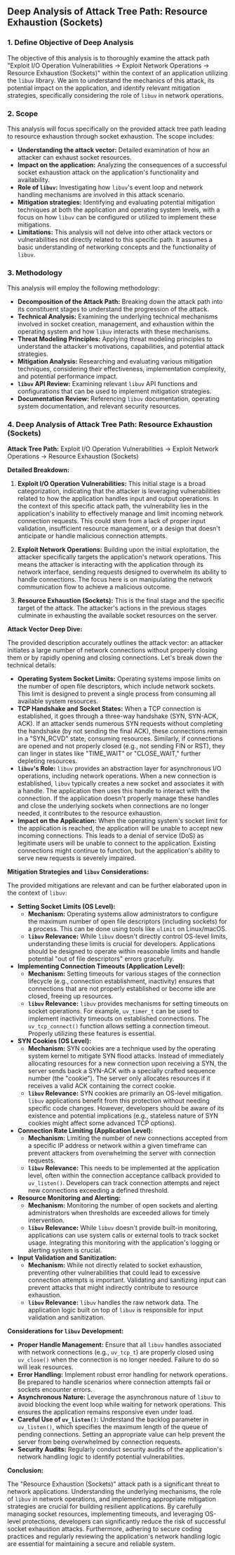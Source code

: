 ## Deep Analysis of Attack Tree Path: Resource Exhaustion (Sockets)

### 1. Define Objective of Deep Analysis

The objective of this analysis is to thoroughly examine the attack path "Exploit I/O Operation Vulnerabilities -> Exploit Network Operations -> Resource Exhaustion (Sockets)" within the context of an application utilizing the `libuv` library. We aim to understand the mechanics of this attack, its potential impact on the application, and identify relevant mitigation strategies, specifically considering the role of `libuv` in network operations.

### 2. Scope

This analysis will focus specifically on the provided attack tree path leading to resource exhaustion through socket exhaustion. The scope includes:

*   **Understanding the attack vector:**  Detailed examination of how an attacker can exhaust socket resources.
*   **Impact on the application:**  Analyzing the consequences of a successful socket exhaustion attack on the application's functionality and availability.
*   **Role of `libuv`:**  Investigating how `libuv`'s event loop and network handling mechanisms are involved in this attack scenario.
*   **Mitigation strategies:**  Identifying and evaluating potential mitigation techniques at both the application and operating system levels, with a focus on how `libuv` can be configured or utilized to implement these mitigations.
*   **Limitations:** This analysis will not delve into other attack vectors or vulnerabilities not directly related to this specific path. It assumes a basic understanding of networking concepts and the functionality of `libuv`.

### 3. Methodology

This analysis will employ the following methodology:

*   **Decomposition of the Attack Path:** Breaking down the attack path into its constituent stages to understand the progression of the attack.
*   **Technical Analysis:** Examining the underlying technical mechanisms involved in socket creation, management, and exhaustion within the operating system and how `libuv` interacts with these mechanisms.
*   **Threat Modeling Principles:** Applying threat modeling principles to understand the attacker's motivations, capabilities, and potential attack strategies.
*   **Mitigation Analysis:** Researching and evaluating various mitigation techniques, considering their effectiveness, implementation complexity, and potential performance impact.
*   **`libuv` API Review:** Examining relevant `libuv` API functions and configurations that can be used to implement mitigation strategies.
*   **Documentation Review:** Referencing `libuv` documentation, operating system documentation, and relevant security resources.

### 4. Deep Analysis of Attack Tree Path: Resource Exhaustion (Sockets)

**Attack Tree Path:** Exploit I/O Operation Vulnerabilities -> Exploit Network Operations -> Resource Exhaustion (Sockets)

**Detailed Breakdown:**

1. **Exploit I/O Operation Vulnerabilities:** This initial stage is a broad categorization, indicating that the attacker is leveraging vulnerabilities related to how the application handles input and output operations. In the context of this specific attack path, the vulnerability lies in the application's inability to effectively manage and limit incoming network connection requests. This could stem from a lack of proper input validation, insufficient resource management, or a design that doesn't anticipate or handle malicious connection attempts.

2. **Exploit Network Operations:**  Building upon the initial exploitation, the attacker specifically targets the application's network operations. This means the attacker is interacting with the application through its network interface, sending requests designed to overwhelm its ability to handle connections. The focus here is on manipulating the network communication flow to achieve a malicious outcome.

3. **Resource Exhaustion (Sockets):** This is the final stage and the specific target of the attack. The attacker's actions in the previous stages culminate in exhausting the available socket resources on the server.

**Attack Vector Deep Dive:**

The provided description accurately outlines the attack vector: an attacker initiates a large number of network connections without properly closing them or by rapidly opening and closing connections. Let's break down the technical details:

*   **Operating System Socket Limits:** Operating systems impose limits on the number of open file descriptors, which include network sockets. This limit is designed to prevent a single process from consuming all available system resources.
*   **TCP Handshake and Socket States:** When a TCP connection is established, it goes through a three-way handshake (SYN, SYN-ACK, ACK). If an attacker sends numerous SYN requests without completing the handshake (by not sending the final ACK), these connections remain in a "SYN_RCVD" state, consuming resources. Similarly, if connections are opened and not properly closed (e.g., not sending FIN or RST), they can linger in states like "TIME_WAIT" or "CLOSE_WAIT," further depleting resources.
*   **`libuv`'s Role:** `libuv` provides an abstraction layer for asynchronous I/O operations, including network operations. When a new connection is established, `libuv` typically creates a new socket and associates it with a handle. The application then uses this handle to interact with the connection. If the application doesn't properly manage these handles and close the underlying sockets when connections are no longer needed, it contributes to the resource exhaustion.
*   **Impact on the Application:**  When the operating system's socket limit for the application is reached, the application will be unable to accept new incoming connections. This leads to a denial of service (DoS) as legitimate users will be unable to connect to the application. Existing connections might continue to function, but the application's ability to serve new requests is severely impaired.

**Mitigation Strategies and `libuv` Considerations:**

The provided mitigations are relevant and can be further elaborated upon in the context of `libuv`:

*   **Setting Socket Limits (OS Level):**
    *   **Mechanism:** Operating systems allow administrators to configure the maximum number of open file descriptors (including sockets) for a process. This can be done using tools like `ulimit` on Linux/macOS.
    *   **`libuv` Relevance:** While `libuv` doesn't directly control OS-level limits, understanding these limits is crucial for developers. Applications should be designed to operate within reasonable limits and handle potential "out of file descriptors" errors gracefully.
*   **Implementing Connection Timeouts (Application Level):**
    *   **Mechanism:**  Setting timeouts for various stages of the connection lifecycle (e.g., connection establishment, inactivity) ensures that connections that are not properly established or become idle are closed, freeing up resources.
    *   **`libuv` Relevance:** `libuv` provides mechanisms for setting timeouts on socket operations. For example, `uv_timer_t` can be used to implement inactivity timeouts on established connections. The `uv_tcp_connect()` function allows setting a connection timeout. Properly utilizing these features is essential.
*   **SYN Cookies (OS Level):**
    *   **Mechanism:** SYN cookies are a technique used by the operating system kernel to mitigate SYN flood attacks. Instead of immediately allocating resources for a new connection upon receiving a SYN, the server sends back a SYN-ACK with a specially crafted sequence number (the "cookie"). The server only allocates resources if it receives a valid ACK containing the correct cookie.
    *   **`libuv` Relevance:** SYN cookies are primarily an OS-level mitigation. `libuv` applications benefit from this protection without needing specific code changes. However, developers should be aware of its existence and potential implications (e.g., stateless nature of SYN cookies might affect some advanced TCP options).
*   **Connection Rate Limiting (Application Level):**
    *   **Mechanism:**  Limiting the number of new connections accepted from a specific IP address or network within a given timeframe can prevent attackers from overwhelming the server with connection requests.
    *   **`libuv` Relevance:**  This needs to be implemented at the application level, often within the connection acceptance callback provided to `uv_listen()`. Developers can track connection attempts and reject new connections exceeding a defined threshold.
*   **Resource Monitoring and Alerting:**
    *   **Mechanism:**  Monitoring the number of open sockets and alerting administrators when thresholds are exceeded allows for timely intervention.
    *   **`libuv` Relevance:** While `libuv` doesn't provide built-in monitoring, applications can use system calls or external tools to track socket usage. Integrating this monitoring with the application's logging or alerting system is crucial.
*   **Input Validation and Sanitization:**
    *   **Mechanism:** While not directly related to socket exhaustion, preventing other vulnerabilities that could lead to excessive connection attempts is important. Validating and sanitizing input can prevent attacks that might indirectly contribute to resource exhaustion.
    *   **`libuv` Relevance:**  `libuv` handles the raw network data. The application logic built on top of `libuv` is responsible for input validation and sanitization.

**Considerations for `libuv` Development:**

*   **Proper Handle Management:** Ensure that all `libuv` handles associated with network connections (e.g., `uv_tcp_t`) are properly closed using `uv_close()` when the connection is no longer needed. Failure to do so will leak resources.
*   **Error Handling:** Implement robust error handling for network operations. Be prepared to handle scenarios where connection attempts fail or sockets encounter errors.
*   **Asynchronous Nature:** Leverage the asynchronous nature of `libuv` to avoid blocking the event loop while waiting for network operations. This ensures the application remains responsive even under load.
*   **Careful Use of `uv_listen()`:** Understand the backlog parameter in `uv_listen()`, which specifies the maximum length of the queue of pending connections. Setting an appropriate value can help prevent the server from being overwhelmed by connection requests.
*   **Security Audits:** Regularly conduct security audits of the application's network handling logic to identify potential vulnerabilities.

**Conclusion:**

The "Resource Exhaustion (Sockets)" attack path is a significant threat to network applications. Understanding the underlying mechanisms, the role of `libuv` in network operations, and implementing appropriate mitigation strategies are crucial for building resilient applications. By carefully managing socket resources, implementing timeouts, and leveraging OS-level protections, developers can significantly reduce the risk of successful socket exhaustion attacks. Furthermore, adhering to secure coding practices and regularly reviewing the application's network handling logic are essential for maintaining a secure and reliable system.